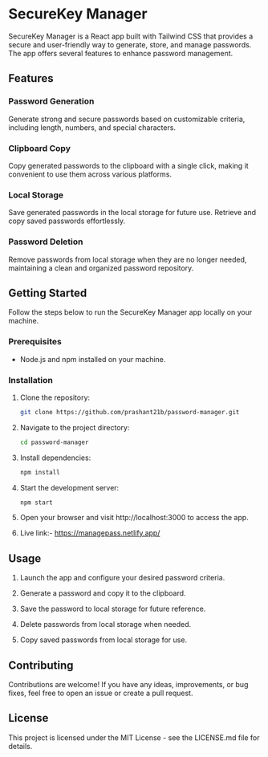 # SecureKey Manager

SecureKey Manager is a React app built with Tailwind CSS that provides a secure and user-friendly way to generate, store, and manage passwords. The app offers several features to enhance password management.

## Features

### Password Generation

Generate strong and secure passwords based on customizable criteria, including length, numbers, and special characters.

### Clipboard Copy

Copy generated passwords to the clipboard with a single click, making it convenient to use them across various platforms.

### Local Storage

Save generated passwords in the local storage for future use. Retrieve and copy saved passwords effortlessly.

### Password Deletion

Remove passwords from local storage when they are no longer needed, maintaining a clean and organized password repository.

## Getting Started

Follow the steps below to run the SecureKey Manager app locally on your machine.

### Prerequisites

- Node.js and npm installed on your machine.

### Installation

1. Clone the repository:

   ```bash
   git clone https://github.com/prashant21b/password-manager.git

2. Navigate to the project directory:

   ```bash
   cd password-manager
   
3. Install dependencies:

   ```bash
   npm install

4. Start the development server:

   ```bash
   npm start

 5. Open your browser and visit http://localhost:3000 to access the app.

 6. Live link:-  https://managepass.netlify.app/
 
## Usage

 1. Launch the app and configure your desired password criteria.
    
2. Generate a password and copy it to the clipboard.
   
3. Save the password to local storage for future reference.

4. Delete passwords from local storage when needed.
   
5. Copy saved passwords from local storage for use.
   
 ##  Contributing
Contributions are welcome! If you have any ideas, improvements, or bug fixes, feel free to open an issue or create a pull request.

## License
This project is licensed under the MIT License - see the LICENSE.md file for details.
